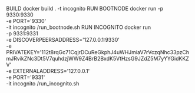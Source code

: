 BUILD
    docker build . -t incognito
RUN BOOTNODE
    docker run -p 9330:9330 \
        -e PORT='9330' \
        -it incognito /run_bootnode.sh
RUN INCOGNITO
    docker run \
        -p 9331:9331 \
        -e DISCOVERPEERSADDRESS='127.0.0.1:9330' \
        -e PRIVATEKEY='112t8rqGc71CqjrDCuReGkphJ4uWHJmiaV7rVczqNhc33pzChmJRvikZNc3Dt5V7quhdzjWW9Z4BrB2BxdK5VtHzsG9JZdZ5M7yYYGidKKZV' \
        -e EXTERNALADDRESS='127.0.0.1' \
        -e PORT='9331' \
        -it incognito /run_incognito.sh
